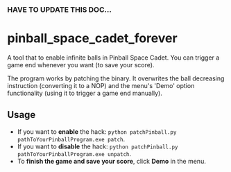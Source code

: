 ### HAVE TO UPDATE THIS DOC...
# pinball_space_cadet_forever
A tool that to enable infinite balls in Pinball Space Cadet. You can trigger a game end whenever you want (to save your score).

The program works by patching the binary. It overwrites the ball decreasing instruction (converting it to a NOP) and the menu's 'Demo' option functionality (using it to trigger a game end manually).

## Usage
- If you want to ****enable**** the hack: `python patchPinball.py pathToYourPinballProgram.exe patch`.
- If you want to **disable** the hack: `python patchPinball.py pathToYourPinballProgram.exe unpatch`.
- To **finish the game and save your score**, click **Demo** in the menu.
